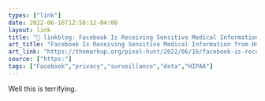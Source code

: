 ```yaml
---
types: ["link"]
date: 2022-06-16T12:58:12-04:00
layout: link
title: "🔗 linkblog: Facebook Is Receiving Sensitive Medical Information from Hospital Websites – The Markup'"
art_title: "Facebook Is Receiving Sensitive Medical Information from Hospital Websites – The Markup"
art_link: "https://themarkup.org/pixel-hunt/2022/06/16/facebook-is-receiving-sensitive-medical-information-from-hospital-websites"
source: ["https:"]
tags: ["Facebook","privacy","surveillance","data","HIPAA"]
---
```

Well this is terrifying.
 
